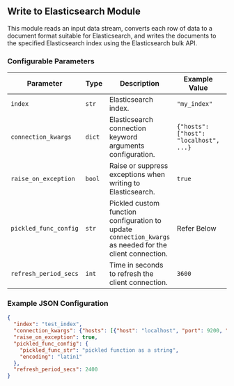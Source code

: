 <!--
SPDX-FileCopyrightText: Copyright (c) 2022-2025, NVIDIA CORPORATION & AFFILIATES. All rights reserved.
SPDX-License-Identifier: Apache-2.0

Licensed under the Apache License, Version 2.0 (the "License");
you may not use this file except in compliance with the License.
You may obtain a copy of the License at

http://www.apache.org/licenses/LICENSE-2.0

Unless required by applicable law or agreed to in writing, software
distributed under the License is distributed on an "AS IS" BASIS,
WITHOUT WARRANTIES OR CONDITIONS OF ANY KIND, either express or implied.
See the License for the specific language governing permissions and
limitations under the License.
-->

## Write to Elasticsearch Module

This module reads an input data stream, converts each row of data to a document format suitable for Elasticsearch, and writes the documents to the specified Elasticsearch index using the Elasticsearch bulk API.

### Configurable Parameters

| Parameter               | Type         | Description                                                                                             | Example Value                 | Default Value |
|-------------------------|--------------|---------------------------------------------------------------------------------------------------------|-------------------------------|---------------|
| `index`                 | `str`          | Elasticsearch index.                                                                                   | `"my_index"`                    | `[Required]`             |
| `connection_kwargs`     | `dict`         | Elasticsearch connection keyword arguments configuration.                                                        | `{"hosts": ["host": "localhost", ...}`    | `[Required]`             |
| `raise_on_exception`    | `bool`         | Raise or suppress exceptions when writing to Elasticsearch.                                           | `true`                          | `false`         |
| `pickled_func_config`   | `str`          | Pickled custom function configuration to update `connection_kwargs` as needed for the client connection. | Refer Below     | `None`          |
| `refresh_period_secs`   | `int`          | Time in seconds to refresh the client connection.                                                      | `3600`                          | `2400`          |

### Example JSON Configuration

```json
{
  "index": "test_index",
  "connection_kwargs": {"hosts": [{"host": "localhost", "port": 9200, "scheme": "http"}]},
  "raise_on_exception": true,
  "pickled_func_config": {
    "pickled_func_str": "pickled function as a string",
    "encoding": "latin1"
  },
  "refresh_period_secs": 2400
}
```
